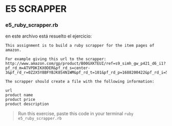 E5 SCRAPPER
=============

### e5_ruby_scrapper.rb

en este archivo está resuelto el ejercicio:
```
This assignment is to build a ruby scrapper for the item pages of amazon.

For example giving this url to the scrapper: http://www.amazon.com/gp/product/B00GXKTEUI/ref=s9_simh_gw_p421_d6_i1?pf_rd_m=ATVPDKIKX0DER&pf_rd_s=center-3&pf_rd_r=0Z2X5Y8BFYBJK8S4N1WM&pf_rd_t=101&pf_rd_p=1688200422&pf_rd_i=507846

The scrapper should create a file with the following information:

url
product name
product price
product description
```
>Run this exercise, paste this code in your terminal `ruby e5_ruby_scrapper.rb`